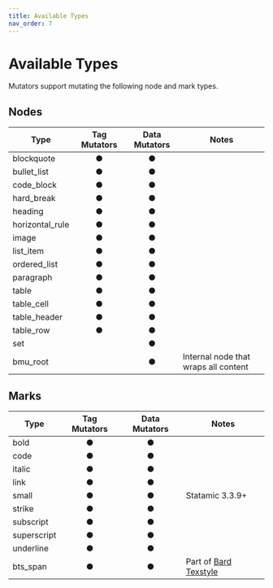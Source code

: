 ```yaml
---
title: Available Types
nav_order: 7
---
```


# Available Types

Mutators support mutating the following node and mark types.

## Nodes

| Type                  | Tag Mutators | Data Mutators | Notes |
| --------------------- | :----------: | :-----------: | ----- |
| blockquote            | ●            | ●             |       |
| bullet_list           | ●            | ●             |       |
| code_block            | ●            | ●             |       |
| hard_break            | ●            | ●             |       |
| heading               | ●            | ●             |       |
| horizontal_rule       | ●            | ●             |       |
| image                 | ●            | ●             |       |
| list_item             | ●            | ●             |       |
| ordered_list          | ●            | ●             |       |
| paragraph             | ●            | ●             |       |
| table                 | ●            | ●             |       |
| table_cell            | ●            | ●             |       |
| table_header          | ●            | ●             |       |
| table_row             | ●            | ●             |       |
| set                   |              | ●             |       |
| bmu_root              |              | ●             | Internal node that wraps all content |

## Marks

| Type                  | Tag Mutators | Data Mutators | Notes |
| --------------------- | :----------: | :-----------: | ----- |
| bold                  | ●            | ●             |       |
| code                  | ●            | ●             |       |
| italic                | ●            | ●             |       |
| link                  | ●            | ●             |       |
| small                 | ●            | ●             | Statamic 3.3.9+ |
| strike                | ●            | ●             |       |
| subscript             | ●            | ●             |       |
| superscript           | ●            | ●             |       |
| underline             | ●            | ●             |       |
| bts_span              | ●            | ●             | Part of [Bard Texstyle](https://github.com/jacksleight/statamic-bard-texstyle) |